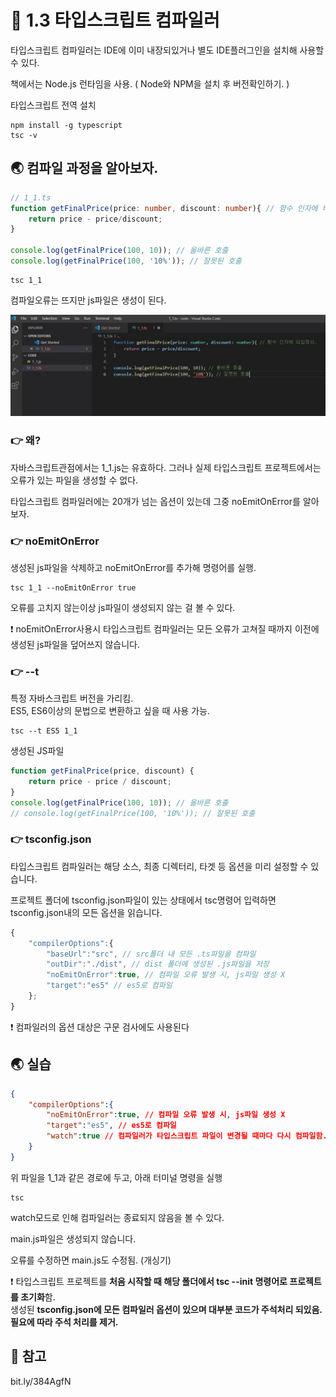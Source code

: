 # 🐳 1.3 타입스크립트 컴파일러

타입스크립트 컴파일러는 IDE에 이미 내장되있거나 별도 IDE플러그인을 설치해 사용할 수 있다.

책에서는 Node.js 런타임을 사용. ( Node와 NPM을 설치 후 버전확인하기. )

타입스크립트 전역 설치

```shell
npm install -g typescript
tsc -v
```



## 🌏 컴파일 과정을 알아보자.

```typescript
// 1_1.ts
function getFinalPrice(price: number, discount: number){ // 함수 인자에 타입정의.
    return price - price/discount;
}

console.log(getFinalPrice(100, 10)); // 올바른 호출
console.log(getFinalPrice(100, '10%')); // 잘못된 호출
```

```shell
tsc 1_1
```

컴파일오류는 뜨지만 js파일은 생성이 된다.

<img src="./images/1_1.jpg"/>

 ### 👉 왜?

자바스크립트관점에서는 1_1.js는 유효하다. 그러나 실제 타입스크립트 프로젝트에서는 오류가 있는 파일을 생성할 수 없다.

타입스크립트 컴파일러에는 20개가 넘는 옵션이 있는데 그중 noEmitOnError를 알아보자.

### 👉 noEmitOnError

생성된 js파일을 삭제하고 noEmitOnError를 추가해 명령어를 실행.

```shell
tsc 1_1 --noEmitOnError true
```

오류를 고치지 않는이상 js파일이 생성되지 않는 걸 볼 수 있다.

❗ noEmitOnError사용시 타입스크립트 컴파일러는 모든 오류가 고쳐질 때까지 이전에 생성된 js파일을 덮어쓰지 않습니다.



### 👉 --t

특정 자바스크립트 버전을 가리킴.<br/>ES5, ES6이상의 문법으로 변환하고 싶을 때 사용 가능.

 ```shell
 tsc --t ES5 1_1
 ```

생성된 JS파일

```javascript
function getFinalPrice(price, discount) {
    return price - price / discount;
}
console.log(getFinalPrice(100, 10)); // 올바른 호출
// console.log(getFinalPrice(100, '10%')); // 잘못된 호출
```



### 👉 tsconfig.json

타입스크립트 컴파일러는 해당 소스, 최종 디렉터리, 타겟 등 옵션을 미리 설정할 수 있습니다.

프로젝트 폴더에 tsconfig.json파일이 있는 상태에서 tsc명령어 입력하면 tsconfig.json내의 모든 옵션을 읽습니다.

```javascript
{
    "compilerOptions":{
        "baseUrl":"src", // src폴더 내 모든 .ts파일을 컴파일
		"outDir":"./dist", // dist 폴더에 생성된 .js파일을 저장
        "noEmitOnError":true, // 컴파일 오류 발생 시, js파일 생성 X
        "target":"es5" // es5로 컴파일
    };
}
```

❗ 컴파일러의 옵션 대상은 구문 검사에도 사용된다



## 🌏 실습

```json
{
    "compilerOptions":{
        "noEmitOnError":true, // 컴파일 오류 발생 시, js파일 생성 X
        "target":"es5", // es5로 컴파일
        "watch":true // 컴파일러가 타입스크립트 파일이 변경될 때마다 다시 컴파일함.
    }
}
```

위 파일을 1_1과 같은 경로에 두고, 아래 터미널 명령을 실행

```shell
tsc
```



watch모드로 인해 컴파일러는 종료되지 않음을 볼 수 있다.

main.js파일은 생성되지 않습니다.

오류를 수정하면 main.js도 수정됨. (개싱기)

❗ 타입스크립트 프로젝트를 **처음 시작할 때 해당 폴더에서 tsc --init 명령어로 프로젝트를 초기화**함.<br/>생성된 **tsconfig.json에 모든 컴파일러 옵션이 있으며 대부분 코드가 주석처리 되있음. 필요에 따라 주석 처리를 제거.**



## 📘 참고

bit.ly/384AgfN